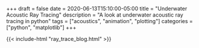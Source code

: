 +++
draft = false
date = 2020-06-13T15:10:00-05:00
title = "Underwater Acoustic Ray Tracing"
description = "A look at underwater acoustic ray tracing in python"
tags = ["acoustics", "animation", "plotting"]
categories = ["python", "matplotlib"]
+++

<!-- Embed a Jupyter Notebook Exported as HTML -->
{{< include-html "ray_trace_blog.html" >}}
